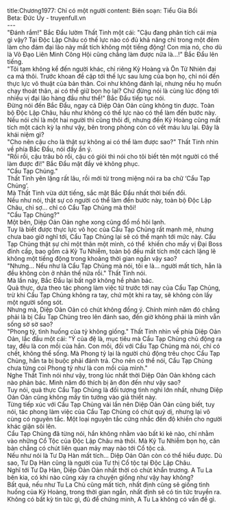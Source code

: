 title:Chương1977: Chỉ có một người
content:
Biên soạn: Tiểu Gia Bối<br>Beta: Đức Uy - truyenfull.vn<br>---<br>"Đánh rắm!" Bắc Đẩu lườm Thất Tinh một cái: "Cậu đang phân tích cái mịa gì vậy? Tại Độc Lập Châu có thế lực nào có đủ khả năng chỉ trong một đêm làm cho đám đại lão này mất tích không một tiếng động! Con mịa nó, cho dù là Võ Đạo Liên Minh Công Hội cũng chẳng làm được nữa là…!" Bắc Đẩu lên tiếng.<br>"Tôi tạm không kể đến người khác, chỉ riêng Kỷ Hoàng và Ôn Tử Nhiên đại ca mà thôi. Trước khoan đề cập tới thế lực sau lưng của bọn họ, chỉ nói đến thực lực võ thuật của bản thân. Coi như không đánh lại, nhưng nếu họ muốn chạy thoát thân, ai có thể giữ bọn họ lại? Chứ đừng nói là cùng lúc động tới nhiều vị đại lão hàng đầu như thế!" Bắc Đẩu tiếp tục nói.<br>Đừng nói đến Bắc Đẩu, ngay cả Diệp Oản Oản cũng không tin được. Toàn bộ Độc Lập Châu, hầu như không có thế lực nào có thể làm đến bước này.<br>Nếu nói chỉ là một hai người thì cũng thôi đi, nhưng đến Kỷ Hoàng cũng mất tích một cách kỳ lạ như vậy, bên trong phòng còn có vết máu lưu lại. Đây là khái niệm gì?<br>"Cho nên cậu cho là thật sự không ai có thể làm được sao?" Thất Tinh nhìn về phía Bắc Đẩu, nói đầy ẩn ý.<br>"Rồi rồi, cậu trâu bò rồi, cậu có giỏi thì nói cho tôi biết tên một người có thể làm được đi!" Bắc Đẩu mặt đầy vẻ không phục.<br>"Cẩu Tạp Chủng."<br>Thất Tinh yên lặng rất lâu, rồi mới từ trong miệng nói ra ba chữ ‘Cẩu Tạp Chủng’.<br>Mà Thất Tinh vừa dứt tiếng, sắc mặt Bắc Đẩu nhất thời biến đổi.<br>Nếu như nói, thật sự có người có thể làm đến bước này, toàn bộ Độc Lập Châu, chỉ sợ... chỉ có Cẩu Tạp Chủng mà thôi!<br>"Cẩu Tạp Chủng?"<br>Một bên, Diệp Oản Oản nghe xong cũng đổ mồ hôi lạnh.<br>Tuy là biết được thực lực võ học của Cẩu Tạp Chủng rất mạnh mẽ, nhưng chưa bao giờ nghĩ tới, Cẩu Tạp Chủng lại sẽ có thể mạnh tới mức này. Cẩu Tạp Chủng thật sự chỉ một thân một mình, có thể  khiến cho mấy vị Đại Boss đỉnh cấp, bao gồm cả Kỷ Tu Nhiễm, toàn bộ đều mất tích một cách lặng lẽ không một tiếng động trong khoảng thời gian ngắn vậy sao?<br>"Nhưng... Nếu như là Cẩu Tạp Chủng mà nói, tôi e là... người mất tích, hẳn là đều không còn ở nhân thế nữa rồi." Thất Tinh nói.<br>Mà lần này, Bắc Đẩu lại bất ngờ không hề phản bác.<br>Quả thực, dựa theo tác phong làm việc từ trước tới nay của Cẩu Tạp Chủng, trừ khi Cẩu Tạp Chủng không ra tay, chứ một khi ra tay, sẽ không còn lấy một người sống sót.<br>Nhưng mà, Diệp Oản Oản có chút không đồng ý. Chính mình năm đó chẳng phải là bị Cẩu Tạp Chủng treo lên đánh sao, đến giờ không phải là mình vẫn sống sờ sờ sao?<br>"Phong tỷ, tình huống của tỷ không giống." Thất Tinh nhìn về phía Diệp Oản Oản, lắc đầu một cái: "Ý của đệ là, mục tiêu mà Cẩu Tạp Chủng chủ động ra tay, đều là con mồi của hắn. Con mồi, đối với Cẩu Tạp Chủng mà nói, chỉ có chết, không thể sống. Mà Phong tỷ lại là người chủ động trêu chọc Cẩu Tạp Chủng, hắn ta bị buộc phải đánh trả. Cho nên có thể nói, Cẩu Tạp Chủng chưa từng coi Phong tỷ như là con mồi của mình."<br>Nghe Thất Tinh nói như vậy, trong lúc nhất thời Diệp Oản Oản không cách nào phản bác. Mình năm đó thích bị ăn đòn đến như vậy sao?<br>Tuy nói, quả thực Cẩu Tạp Chủng là đối tượng tình nghi lớn nhất, nhưng Diệp Oản Oản cũng không mấy tin tưởng vào giả thiết này.<br>Từng tiếp xúc với Cẩu Tạp Chủng vài lần nên Diệp Oản Oản cũng biết, tuy nói, tác phong làm việc của Cẩu Tạp Chủng có chút quỷ dị, nhưng lại vô cùng có nguyên tắc. Một loại nguyên tắc cứng nhắc đến độ khiến cho người khác giận sôi lên.<br>Cẩu Tạp Chủng đã từng nói, hắn không nhằm vào bất kì kẻ nào, chỉ nhằm vào những Cổ Tộc của Độc Lập Châu mà thôi. Mà Kỷ Tu Nhiễm bọn họ, căn bản chẳng có chút liên quan mảy may nào tới Cổ tộc cả.<br>Nếu như nói là Tư Dạ Hàn mất tích... Diệp Oản Oản còn có thể hiểu được. Dù sao, Tư Dạ Hàn cũng là người của Tư thị Cổ tộc tại Độc Lập Châu.<br>Nghĩ tới Tư Dạ Hàn, Diệp Oản Oản nhất thời có chút khẩn trương. A Tu La bên kia, có khi nào cũng xảy ra chuyện giống như vậy hay không?<br>Bất quá, nếu như Tu La Chủ cũng mất tích, nhất định cũng sẽ giống tình huống của Kỷ Hoàng, trong thời gian ngắn, nhất định sẽ có tin tức truyền ra. Không có bất kỳ tin tức gì, đủ để chứng minh, A Tu La không có vấn đề gì.